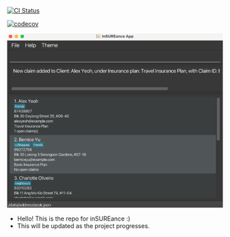 [![CI Status](https://github.com/AY2425S1-CS2103-F12-1/tp/workflows/Java%20CI/badge.svg)](https://github.com/AY2425S1-CS2103-F12-1/tp/actions/)

[![codecov](https://codecov.io/gh/AY2425S1-CS2103-F12-1/tp/graph/badge.svg?token=4P6LHV4HJ0)](https://codecov.io/gh/AY2425S1-CS2103-F12-1/tp)

![appScreenshot.png](docs/images/Ui.png)

* Hello! This is the repo for inSUREance :)
* This will be updated as the project progresses.

